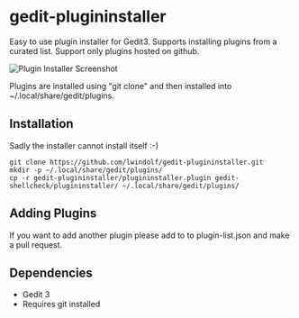# gedit-plugininstaller

Easy to use plugin installer for Gedit3. Supports installing plugins from a curated list. Support only plugins hosted on github.

![Plugin Installer Screenshot](https://lzone.de/images/gedit-plugininstaller.png)

Plugins are installed using "git clone" and then installed into ~/.local/share/gedit/plugins.

## Installation

Sadly the installer cannot install itself :-)

    git clone https://github.com/lwindolf/gedit-plugininstaller.git
    mkdir -p ~/.local/share/gedit/plugins/
    cp -r gedit-plugininstaller/plugininstaller.plugin gedit-shellcheck/plugininstaller/ ~/.local/share/gedit/plugins/

## Adding Plugins

If you want to add another plugin please add to to plugin-list.json and make a pull request.

## Dependencies

* Gedit 3
* Requires git installed
